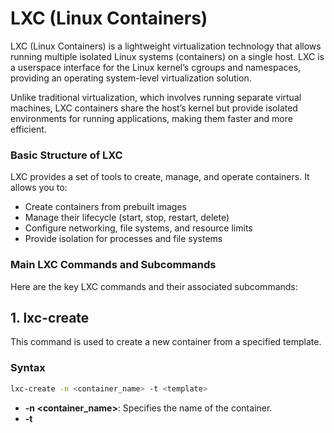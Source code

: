 # LXC (Linux Containers)

LXC (Linux Containers) is a lightweight virtualization technology that allows running multiple isolated Linux systems (containers) on a single host. LXC is a userspace interface for the Linux kernel’s cgroups and namespaces, providing an operating system-level virtualization solution.

Unlike traditional virtualization, which involves running separate virtual machines, LXC containers share the host’s kernel but provide isolated environments for running applications, making them faster and more efficient.

### Basic Structure of LXC

LXC provides a set of tools to create, manage, and operate containers. It allows you to:

- Create containers from prebuilt images
- Manage their lifecycle (start, stop, restart, delete)
- Configure networking, file systems, and resource limits
- Provide isolation for processes and file systems

### Main LXC Commands and Subcommands

Here are the key LXC commands and their associated subcommands:

## 1. **lxc-create**
This command is used to create a new container from a specified template.

### Syntax
```bash
lxc-create -n <container_name> -t <template>
```

- **-n <container_name>**: Specifies the name of the container.
- **-t <template>**: Specifies the template used to create the container (e.g., `ubuntu`, `debian`, etc.).

### Example:
```bash
lxc-create -n mycontainer -t ubuntu
```
This will create a new container named `mycontainer` using the `ubuntu` template.

## 2. **lxc-start**
This command starts the container in the background.

### Syntax
```bash
lxc-start -n <container_name> -d
```

- **-n <container_name>**: Specifies the name of the container to start.
- **-d**: Runs the container in the background.

### Example:
```bash
lxc-start -n mycontainer -d
```
This starts the container `mycontainer` in the background.

## 3. **lxc-stop**
This command stops a running container.

### Syntax
```bash
lxc-stop -n <container_name>
```

- **-n <container_name>**: Specifies the container to stop.

### Example:
```bash
lxc-stop -n mycontainer
```
This will stop the `mycontainer` container.

## 4. **lxc-restart**
This command restarts a running container.

### Syntax
```bash
lxc-restart -n <container_name>
```

- **-n <container_name>**: Specifies the container to restart.

### Example:
```bash
lxc-restart -n mycontainer
```
This will restart the `mycontainer` container.

## 5. **lxc-info**
This command displays information about a running container, such as its state and resource usage.

### Syntax
```bash
lxc-info -n <container_name>
```

- **-n <container_name>**: Specifies the container whose information you want to view.

### Example:
```bash
lxc-info -n mycontainer
```
This will show detailed information about the `mycontainer` container.

## 6. **lxc-attach**
This command attaches to a running container and allows you to interact with its shell.

### Syntax
```bash
lxc-attach -n <container_name>
```

- **-n <container_name>**: Specifies the container to attach to.

### Example:
```bash
lxc-attach -n mycontainer
```
This will attach to the `mycontainer` container and open a shell inside it.

## 7. **lxc-ls**
This command lists all containers, whether running or stopped.

### Syntax
```bash
lxc-ls --fancy
```

- **--fancy**: Displays a more detailed and formatted output.

### Example:
```bash
lxc-ls --fancy
```
This will list all containers with additional information such as their status (running or stopped).

## 8. **lxc-clone**
This command clones an existing container to create a new one with the same configuration.

### Syntax
```bash
lxc-clone -o <source_container> -n <new_container>
```

- **-o <source_container>**: Specifies the container to clone.
- **-n <new_container>**: Specifies the name of the new cloned container.

### Example:
```bash
lxc-clone -o mycontainer -n mycontainer_clone
```
This will clone the `mycontainer` container to a new container named `mycontainer_clone`.

## 9. **lxc-destroy**
This command deletes a container, along with its filesystem and configuration.

### Syntax
```bash
lxc-destroy -n <container_name>
```

- **-n <container_name>**: Specifies the container to destroy.

### Example:
```bash
lxc-destroy -n mycontainer
```
This will destroy the `mycontainer` container.

## 10. **lxc-freeze**
This command freezes a running container, effectively suspending its processes.

### Syntax
```bash
lxc-freeze -n <container_name>
```

- **-n <container_name>**: Specifies the container to freeze.

### Example:
```bash
lxc-freeze -n mycontainer
```
This will freeze the `mycontainer` container.

## 11. **lxc-unfreeze**
This command unfreezes a previously frozen container.

### Syntax
```bash
lxc-unfreeze -n <container_name>
```

- **-n <container_name>**: Specifies the container to unfreeze.

### Example:
```bash
lxc-unfreeze -n mycontainer
```
This will unfreeze the `mycontainer` container.

## 12. **lxc-snapshot**
This command takes a snapshot of a container, allowing you to roll back to a previous state.

### Syntax
```bash
lxc-snapshot -n <container_name>
```

- **-n <container_name>**: Specifies the container to snapshot.

### Example:
```bash
lxc-snapshot -n mycontainer
```
This will create a snapshot of the `mycontainer` container.

## 13. **lxc-cgroup**
This command manages cgroups (control groups) for a container, allowing you to set limits on CPU, memory, and other resources.

### Syntax
```bash
lxc-cgroup -n <container_name> <cgroup_option>
```

- **-n <container_name>**: Specifies the container to manage.
- **<cgroup_option>**: Specifies the cgroup option to apply (e.g., setting CPU limits, memory limits).

### Example:
```bash
lxc-cgroup -n mycontainer memory.limit_in_bytes 512M
```
This command sets a memory limit of 512MB for the `mycontainer` container.

## LXC Networking

LXC allows containers to use different types of network configurations. Below are common commands related to networking:

- **lxc-net**: Manages networking for LXC containers, such as setting up bridges or network interfaces.
- **lxc-attach -n <container_name> --netns <namespace>**: Attaches a container to a specific network namespace.

### Example of setting up networking for LXC container:

```bash
lxc-net addbr lxcbr0
```

This command creates a virtual bridge (`lxcbr0`) that containers can use for network communication.

## Conclusion

LXC provides powerful container management tools for creating and managing lightweight Linux containers. It is a great option for developers and system administrators who want to run isolated Linux systems without the overhead of traditional virtual machines. By understanding and using the commands mentioned above, you can efficiently manage containers, their resources, and network configurations.
